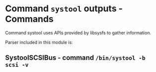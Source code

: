 Command ``systool`` outputs - Commands
======================================

Command systool uses APIs provided by libsysfs to gather information.

Parser included in this module is:

SystoolSCSIBus - command ``/bin/systool -b scsi -v``
----------------------------------------------------